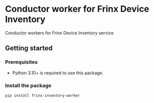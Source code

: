 # Conductor worker for Frinx Device Inventory

Conductor workers for Frinx Device Inventory service

## Getting started

### Prerequisites

- Python 3.10+ is required to use this package.

### Install the package

```bash
pip install frinx-inventory-worker
```
